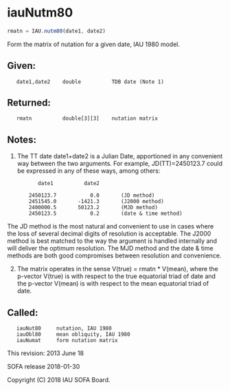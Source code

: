 # iauNutm80

```js
rmatn = IAU.nutm80(date1, date2)
```

Form the matrix of nutation for a given date, IAU 1980 model.

## Given:
```
   date1,date2    double          TDB date (Note 1)
```

## Returned:
```
   rmatn          double[3][3]    nutation matrix
```

## Notes:

1) The TT date date1+date2 is a Julian Date, apportioned in any
   convenient way between the two arguments.  For example,
   JD(TT)=2450123.7 could be expressed in any of these ways,
   among others:

```
          date1          date2

       2450123.7           0.0       (JD method)
       2451545.0       -1421.3       (J2000 method)
       2400000.5       50123.2       (MJD method)
       2450123.5           0.2       (date & time method)
```

   The JD method is the most natural and convenient to use in
   cases where the loss of several decimal digits of resolution
   is acceptable.  The J2000 method is best matched to the way
   the argument is handled internally and will deliver the
   optimum resolution.  The MJD method and the date & time methods
   are both good compromises between resolution and convenience.

2) The matrix operates in the sense V(true) = rmatn * V(mean),
   where the p-vector V(true) is with respect to the true
   equatorial triad of date and the p-vector V(mean) is with
   respect to the mean equatorial triad of date.

## Called:
```
   iauNut80     nutation, IAU 1980
   iauObl80     mean obliquity, IAU 1980
   iauNumat     form nutation matrix
```

This revision:  2013 June 18

SOFA release 2018-01-30

Copyright (C) 2018 IAU SOFA Board.